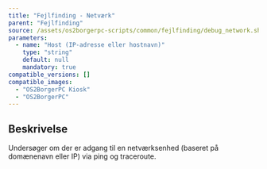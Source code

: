 ```yaml
---
title: "Fejlfinding - Netværk"
parent: "Fejlfinding"
source: /assets/os2borgerpc-scripts/common/fejlfinding/debug_network.sh
parameters:
  - name: "Host (IP-adresse eller hostnavn)"
    type: "string"
    default: null
    mandatory: true
compatible_versions: []
compatible_images:
  - "OS2BorgerPC Kiosk"
  - "OS2BorgerPC"
---
```


## Beskrivelse
Undersøger om der er adgang til en netværksenhed (baseret på domænenavn eller IP) via ping og traceroute.